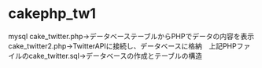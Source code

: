 cakephp_tw1
===========

mysql cake_twitter.php→データベーステーブルからPHPでデータの内容を表示　cake_twitter2.php→TwitterAPIに接続し、データベースに格納　上記PHPファイルのcake_twitter.sql→データベースの作成とテーブルの構造
